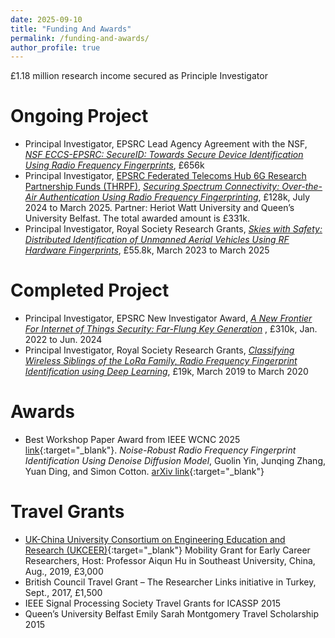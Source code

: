 ```yaml
---
date: 2025-09-10
title: "Funding And Awards"
permalink: /funding-and-awards/
author_profile: true
---
```


£1.18 million research income secured as Principle Investigator

# Ongoing Project
* Principal Investigator, EPSRC Lead Agency Agreement with the NSF, [_NSF ECCS-EPSRC: SecureID: Towards Secure Device Identification Using Radio Frequency Fingerprints_](./project-epsrc-2025-secure-id/), £656k
* Principal Investigator, [EPSRC Federated Telecoms Hub 6G Research Partnership Funds (THRPF)](https://www.federated-telecoms-hubs.org/), [_Securing Spectrum Connectivity: Over-the-Air Authentication Using Radio Frequency Fingerprinting_](./project-epsrc-2024-rffi/), £128k, July 2024 to March 2025. Partner: Heriot Watt University and Queen’s University Belfast. The total awarded amount is £331k.
* Principal Investigator, Royal Society Research Grants, [_Skies with Safety: Distributed Identification of Unmanned Aerial Vehicles Using RF Hardware Fingerprints_](./project-rs-uav-rffi/), £55.8k, March 2023 to March 2025

# Completed Project
* Principal Investigator, EPSRC New Investigator Award, [_A New Frontier For Internet of Things Security: Far-Flung Key Generation_](./project-epsrc-nia-keygen/) , £310k, Jan. 2022 to Jun. 2024
* Principal Investigator, Royal Society Research Grants, [_Classifying Wireless Siblings of the LoRa Family, Radio Frequency Fingerprint Identification using Deep Learning_](./project-rffi-lora/), £19k, March 2019 to March 2020

# Awards
* Best Workshop Paper Award from IEEE WCNC 2025 [link](https://wcnc2025.ieee-wcnc.org/program-0/program-glance/best-paper-awards){:target="_blank"}. _Noise-Robust Radio Frequency Fingerprint Identification Using Denoise Diffusion Model_, Guolin Yin, Junqing Zhang, Yuan Ding, and Simon Cotton. [arXiv link](https://arxiv.org/abs/2503.05514){:target="_blank"}

# Travel Grants
* [UK-China University Consortium on Engineering Education and Research (UKCEER)](http://www.ukchinaengineering.com/){:target="_blank"} Mobility Grant for Early Career Researchers, Host: Professor Aiqun Hu in Southeast University, China, Aug., 2019, £3,000
* British Council Travel Grant – The Researcher Links initiative in Turkey, Sept., 2017, £1,500
* IEEE Signal Processing Society Travel Grants for ICASSP 2015
* Queen’s University Belfast Emily Sarah Montgomery Travel Scholarship 2015
